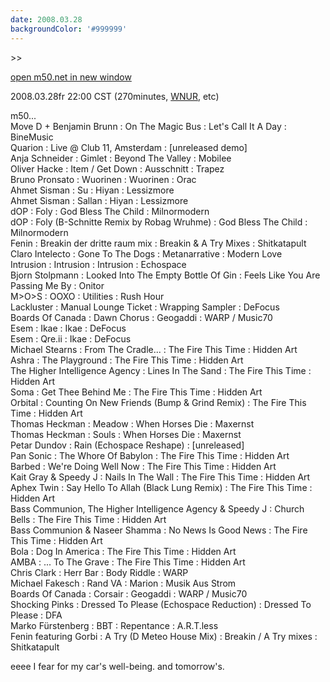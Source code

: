 ```yaml
---
date: 2008.03.28
backgroundColor: '#999999'
---
```


\>>

[open m50.net in new window  
](http://m50.net/)

2008.03.28fr 22:00 CST (270minutes, [WNUR](http://www.wnur.org/), etc)

m50...  
Move D + Benjamin Brunn : On The Magic Bus : Let's Call It A Day : BineMusic  
Quarion : Live @ Club 11, Amsterdam : \[unreleased demo\]  
Anja Schneider : Gimlet : Beyond The Valley : Mobilee  
Oliver Hacke : Item / Get Down : Ausschnitt : Trapez  
Bruno Pronsato : Wuorinen : Wuorinen : Orac  
Ahmet Sisman : Su : Hiyan : Lessizmore  
Ahmet Sisman : Sallan : Hiyan : Lessizmore  
dOP : Foly : God Bless The Child : Milnormodern  
dOP : Foly (B-Schnitte Remix by Robag Wruhme) : God Bless The Child : Milnormodern  
Fenin : Breakin der dritte raum mix : Breakin & A Try Mixes : Shitkatapult  
Claro Intelecto : Gone To The Dogs : Metanarrative : Modern Love  
Intrusion : Intrusion : Intrusion : Echospace  
Bjorn Stolpmann : Looked Into The Empty Bottle Of Gin : Feels Like You Are Passing Me By : Onitor  
M>O>S : OOXO : Utilities : Rush Hour  
Lackluster : Manual Lounge Ticket : Wrapping Sampler : DeFocus  
Boards Of Canada : Dawn Chorus : Geogaddi : WARP / Music70  
Esem : Ikae : Ikae : DeFocus  
Esem : Qre.ii : Ikae : DeFocus  
Michael Stearns : From The Cradle... : The Fire This Time : Hidden Art  
Ashra : The Playground : The Fire This Time : Hidden Art  
The Higher Intelligence Agency : Lines In The Sand : The Fire This Time : Hidden Art  
Soma : Get Thee Behind Me : The Fire This Time : Hidden Art  
Orbital : Counting On New Friends (Bump & Grind Remix) : The Fire This Time : Hidden Art  
Thomas Heckman : Meadow : When Horses Die : Maxernst  
Thomas Heckman : Souls : When Horses Die : Maxernst  
Petar Dundov : Rain (Echospace Reshape) : \[unreleased\]  
Pan Sonic : The Whore Of Babylon : The Fire This Time : Hidden Art  
Barbed : We're Doing Well Now : The Fire This Time : Hidden Art  
Kait Gray & Speedy J : Nails In The Wall : The Fire This Time : Hidden Art  
Aphex Twin : Say Hello To Allah (Black Lung Remix) : The Fire This Time : Hidden Art  
Bass Communion, The Higher Intelligence Agency & Speedy J : Church Bells : The Fire This Time : Hidden Art  
Bass Communion & Naseer Shamma : No News Is Good News : The Fire This Time : Hidden Art  
Bola : Dog In America : The Fire This Time : Hidden Art  
AMBA : ... To The Grave : The Fire This Time : Hidden Art  
Chris Clark : Herr Bar : Body Riddle : WARP  
Michael Fakesch : Rand VA : Marion : Musik Aus Strom  
Boards Of Canada : Corsair : Geogaddi : WARP / Music70  
Shocking Pinks : Dressed To Please (Echospace Reduction) : Dressed To Please : DFA  
Marko Fürstenberg : BBT : Repentance : A.R.T.less  
Fenin featuring Gorbi : A Try (D Meteo House Mix) : Breakin / A Try mixes : Shitkatapult  

eeee I fear for my car's well-being. and tomorrow's.